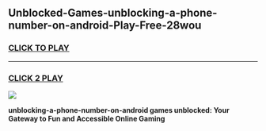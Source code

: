 
## Unblocked-Games-unblocking-a-phone-number-on-android-Play-Free-28wou
<h3>
<a href="https://premium76.site?title=unblocking-a-phone-number-on-android&ref=21A">CLICK TO PLAY</a></h3>
<hr>

<h3>
<a href="https://premium76.site?title=unblocking-a-phone-number-on-android&ref=21A">CLICK 2 PLAY</a>
  
</h3>

<a href="https://premium76.site?title=unblocking-a-phone-number-on-android&ref=21A"><img src="https://clearcache.store/games.png"></a>


**unblocking-a-phone-number-on-android games unblocked: Your Gateway to Fun and Accessible Online Gaming**
